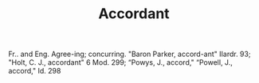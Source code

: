 ---
title: Accordant
permalink: "/definitions/accordant.html"
body: Fr.. and Eng. Agree-ing; concurring. "Baron Parker, accord-ant" IIardr. 93;
  "Holt, C. J., accordant" 6 Mod. 299; “Powys, J., accord," “Powell, J., accord,"
  Id. 298
published_at: '2018-07-07'
layout: post
---